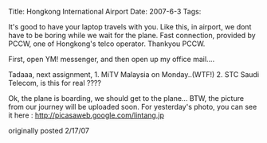 Title: Hongkong International Airport
Date: 2007-6-3
Tags: 

It's good to have your laptop travels with you. Like this, in airport, we dont have to be boring while we wait for the plane. Fast connection, provided by PCCW, one of Hongkong's telco operator. Thankyou PCCW.

First, open YM! messenger, and then open up my office mail....

Tadaaa, next assignment, 1. MiTV Malaysia on Monday..(WTF!) 2. STC Saudi Telecom, is this for real ????

Ok, the plane is boarding, we should get to the plane...
BTW, the picture from our journey will be uploaded soon. For yesterday's photo, you can see it here :
http://picasaweb.google.com/lintang.jp


originally posted 2/17/07
